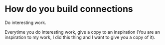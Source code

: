 # How do you build connections

Do interesting work.

Everytime you do interesting work, give a copy to an inspiration (You are an inspiration to my work, I did this thing and I want to give you a copy of it).

